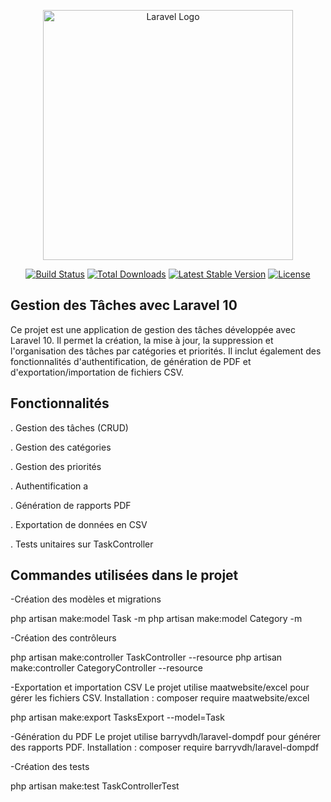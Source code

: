 <p align="center"><a href="https://laravel.com" target="_blank"><img src="https://raw.githubusercontent.com/laravel/art/master/logo-lockup/5%20SVG/2%20CMYK/1%20Full%20Color/laravel-logolockup-cmyk-red.svg" width="400" alt="Laravel Logo"></a></p>

<p align="center">
<a href="https://github.com/laravel/framework/actions"><img src="https://github.com/laravel/framework/workflows/tests/badge.svg" alt="Build Status"></a>
<a href="https://packagist.org/packages/laravel/framework"><img src="https://img.shields.io/packagist/dt/laravel/framework" alt="Total Downloads"></a>
<a href="https://packagist.org/packages/laravel/framework"><img src="https://img.shields.io/packagist/v/laravel/framework" alt="Latest Stable Version"></a>
<a href="https://packagist.org/packages/laravel/framework"><img src="https://img.shields.io/packagist/l/laravel/framework" alt="License"></a>
</p>

## Gestion des Tâches avec Laravel 10

Ce projet est une application de gestion des tâches développée avec Laravel 10. Il permet la création, la mise à jour, la suppression et l'organisation des tâches par catégories et priorités. Il inclut également des fonctionnalités d'authentification, de génération de PDF et d'exportation/importation de fichiers CSV.


## Fonctionnalités

. Gestion des tâches (CRUD)

. Gestion des catégories

. Gestion des priorités

. Authentification a

. Génération de rapports PDF

. Exportation de données en CSV

. Tests unitaires sur TaskController

## Commandes utilisées dans le projet

-Création des modèles et migrations


php artisan make:model Task -m
php artisan make:model Category -m

-Création des contrôleurs



php artisan make:controller TaskController --resource
php artisan make:controller CategoryController --resource


-Exportation et importation CSV
Le projet utilise maatwebsite/excel pour gérer les fichiers CSV.
Installation :
composer require maatwebsite/excel



php artisan make:export TasksExport --model=Task

-Génération du PDF
Le projet utilise barryvdh/laravel-dompdf pour générer des rapports PDF.
Installation :
composer require barryvdh/laravel-dompdf




-Création des tests

php artisan make:test TaskControllerTest



